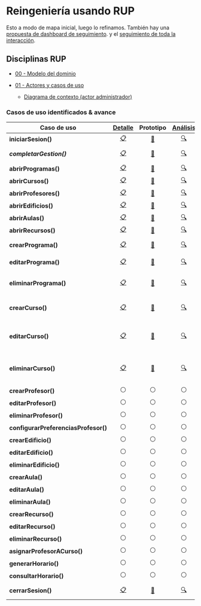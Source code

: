 # Reingeniería usando RUP

Esto a modo de mapa inicial, luego lo refinamos. También hay una [propuesta de dashboard de seguimiento](99-seguimiento/README.md). y el [seguimiento de toda la interacción](../conversation-log.md).

## Disciplinas RUP

- [00 - Modelo del dominio](/RUP/00-casos-uso/00-modelo-del-dominio/modelo-dominio.md#diagrama)

- [01 - Actores y casos de uso](/RUP/00-casos-uso/01-actores-casos-uso/actores-casos-uso.md#diagrama)

  - [Diagrama de contexto (actor administrador)](/RUP/00-casos-uso/01-actores-casos-uso/diagrama-contexto-administrador.md#diagrama)

### Casos de uso identificados & avance

<!-- 
Emojis para fases futuras:
- 🏗️ Diseño: Arquitectura/estructura
- 💻 Desarrollo: Programación/implementación  
- 🧪 Pruebas: Testing/validación
-->

<div align=center>

|Caso de uso|[Detalle](/RUP/00-casos-uso/02-detalle/)|Prototipo|[Análisis](/RUP/01-analisis/casos-uso/)|Diseño|Desarrollo|Pruebas|Comentario|
|-|:-:|:-:|:-:|:-:|:-:|:-:|-|
|**iniciarSesion()** |[📋](/RUP/00-casos-uso/02-detalle/iniciarSesion/README.md#diagrama-de-especificación)|[🎨](/RUP/00-casos-uso/02-detalle/iniciarSesion/README.md#wireframes)|[🔍](/RUP/01-analisis/casos-uso/iniciarSesion/README.md)|⚪|⚪|⚪|
|***completarGestion()***   |[📋](/RUP/00-casos-uso/02-detalle/completarGestion/README.md#diagrama-de-especificación)|[🎨](/RUP/00-casos-uso/02-detalle/completarGestion/README.md#wireframes)|[🔍](/RUP/01-analisis/casos-uso/completarGestion/README.md)|⚪|⚪|⚪|*Nomenclatura actualizada*
|**abrirProgramas()**|[📋](/RUP/00-casos-uso/02-detalle/abrirProgramas/README.md#diagrama-de-especificación)|[🎨](/RUP/00-casos-uso/02-detalle/abrirProgramas/README.md#wireframes)|[🔍](/RUP/01-analisis/casos-uso/abrirProgramas/README.md)|⚪|⚪|⚪|
|**abrirCursos()**|[📋](/RUP/00-casos-uso/02-detalle/abrirCursos/README.md#diagrama-de-especificación)|[🎨](/RUP/00-casos-uso/02-detalle/abrirCursos/README.md#wireframes)|[🔍](/RUP/01-analisis/casos-uso/abrirCursos/README.md)|⚪|⚪|⚪|
|**abrirProfesores()**|[📋](/RUP/00-casos-uso/02-detalle/abrirProfesores/README.md#diagrama-de-especificación)|[🎨](/RUP/00-casos-uso/02-detalle/abrirProfesores/README.md#wireframes)|[🔍](/RUP/01-analisis/casos-uso/abrirProfesores/README.md)|⚪|⚪|⚪|
|**abrirEdificios()**|[📋](/RUP/00-casos-uso/02-detalle/abrirEdificios/README.md#diagrama-de-especificación)|[🎨](/RUP/00-casos-uso/02-detalle/abrirEdificios/README.md#wireframes)|[🔍](/RUP/01-analisis/casos-uso/abrirEdificios/README.md)|⚪|⚪|⚪|
|**abrirAulas()**|[📋](/RUP/00-casos-uso/02-detalle/abrirAulas/README.md#diagrama-de-especificación)|[🎨](/RUP/00-casos-uso/02-detalle/abrirAulas/README.md#wireframes)|[🔍](/RUP/01-analisis/casos-uso/abrirAulas/README.md)|⚪|⚪|⚪|
|**abrirRecursos()**|[📋](/RUP/00-casos-uso/02-detalle/abrirRecursos/README.md#diagrama-de-especificación)|[🎨](/RUP/00-casos-uso/02-detalle/abrirRecursos/README.md#wireframes)|[🔍](/RUP/01-analisis/casos-uso/abrirRecursos/README.md)|⚪|⚪|⚪|
|**crearPrograma()**|[📋](/RUP/00-casos-uso/02-detalle/crearPrograma/README.md#diagrama-de-especificación)|[🎨](/RUP/00-casos-uso/02-detalle/crearPrograma/README.md#wireframes)|[🔍](/RUP/01-analisis/casos-uso/crearPrograma/README.md)|⚪|⚪|⚪|*"El delgado" filosofía C→U*
|**editarPrograma()**|[📋](/RUP/00-casos-uso/02-detalle/editarPrograma/README.md#diagrama-de-especificación)|[🎨](/RUP/00-casos-uso/02-detalle/editarPrograma/README.md#wireframes)|[🔍](/RUP/01-analisis/casos-uso/editarPrograma/README.md)|⚪|⚪|⚪|*Aplicando filosofía C→U*
|**eliminarPrograma()**|[📋](/RUP/00-casos-uso/02-detalle/eliminarPrograma/README.md#diagrama-de-especificación)|[🎨](/RUP/00-casos-uso/02-detalle/eliminarPrograma/README.md#wireframes)|[🔍](/RUP/01-analisis/casos-uso/eliminarPrograma/README.md)|⚪|⚪|⚪|*Eliminación segura con confirmación*
|**crearCurso()**|[📋](/RUP/00-casos-uso/02-detalle/crearCurso/README.md#diagrama-de-especificación)|[🎨](/RUP/00-casos-uso/02-detalle/crearCurso/README.md#wireframes)|[🔍](/RUP/01-analisis/casos-uso/crearCurso/README.md)|⚪|⚪|⚪|*"El delgado" filosofía C→U completa*
|**editarCurso()**|[📋](/RUP/00-casos-uso/02-detalle/editarCurso/README.md#diagrama-de-especificación)|[🎨](/RUP/00-casos-uso/02-detalle/editarCurso/README.md#wireframes)|[🔍](/RUP/01-analisis/casos-uso/editarCurso/README.md)|⚪|⚪|⚪|*"El gordo" con edición continua completa*
|**eliminarCurso()**|[📋](/RUP/00-casos-uso/02-detalle/eliminarCurso/README.md#diagrama-de-especificación)|[🎨](/RUP/00-casos-uso/02-detalle/eliminarCurso/README.md#wireframes)|[🔍](/RUP/01-analisis/casos-uso/eliminarCurso/README.md)|⚪|⚪|⚪|*Eliminación segura con confirmación completa*
|**crearProfesor()**|⚪|⚪|⚪|⚪|⚪|⚪|
|**editarProfesor()**|⚪|⚪|⚪|⚪|⚪|⚪|
|**eliminarProfesor()**|⚪|⚪|⚪|⚪|⚪|⚪|
|**configurarPreferenciasProfesor()**|⚪|⚪|⚪|⚪|⚪|⚪|
|**crearEdificio()**|⚪|⚪|⚪|⚪|⚪|⚪|
|**editarEdificio()**|⚪|⚪|⚪|⚪|⚪|⚪|
|**eliminarEdificio()**|⚪|⚪|⚪|⚪|⚪|⚪|
|**crearAula()**|⚪|⚪|⚪|⚪|⚪|⚪|
|**editarAula()**|⚪|⚪|⚪|⚪|⚪|⚪|
|**eliminarAula()**|⚪|⚪|⚪|⚪|⚪|⚪|
|**crearRecurso()**|⚪|⚪|⚪|⚪|⚪|⚪|
|**editarRecurso()**|⚪|⚪|⚪|⚪|⚪|⚪|
|**eliminarRecurso()**|⚪|⚪|⚪|⚪|⚪|⚪|
|**asignarProfesorACurso()**|⚪|⚪|⚪|⚪|⚪|⚪|
|**generarHorario()**|⚪|⚪|⚪|⚪|⚪|⚪|
|**consultarHorario()**|⚪|⚪|⚪|⚪|⚪|⚪|
|**cerrarSesion()**|[📋](/RUP/00-casos-uso/02-detalle/cerrarSesion/README.md#diagrama-de-especificación)|[🎨](/RUP/00-casos-uso/02-detalle/cerrarSesion/README.md#wireframes)|[🔍](/RUP/01-analisis/casos-uso/cerrarSesion/README.md)|⚪|⚪|⚪|*Nomenclatura corregida*

</div>

